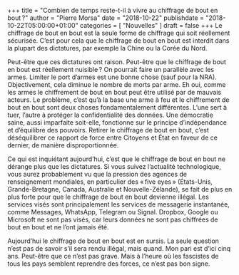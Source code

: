 +++
title      = "Combien de temps reste-t-il à vivre au chiffrage de bout en bout ?"
author     = "Pierre Morsa"
date       = "2018-10-22"
publishdate = "2018-10-22T05:00:00+01:00" 
categories = [ "Nouvelles" ]
draft      = false
+++
Le chiffrage de bout en bout est la seule forme de chiffrage qui soit réellement sécurisée. C’est pour cela que le chiffrage de bout en bout est interdit dans la plupart des dictatures, par exemple la Chine ou la Corée du Nord.

Peut-être que ces dictatures ont raison. Peut-être que le chiffrage de bout en bout est réellement nuisible ? On pourrait faire un parallèle avec les armes. Limiter le port d’armes est une bonne chose (sauf pour la NRA). Objectivement, cela diminue le nombre de morts par arme. Eh oui, comme les armes le chiffrement de bout en bout peut être utilisé par de mauvais acteurs. Le problème, c’est qu’à la base une arme à feu et le chiffrement de bout en bout sont deux choses fondamentalement différentes. L’une sert à tuer, l’autre à protéger la confidentialité des données. Une démocratie saine, aussi imparfaite soit-elle, fonctionne sur le principe d’indépendance et d’équilibre des pouvoirs. Retirer le chiffrage de bout en bout, c’est déséquilibrer ce rapport de force entre Citoyens et État en faveur de ce dernier, de manière disproportionnée.

Ce qui est inquiétant aujourd’hui, c’est que le chiffrage de bout en bout ne dérange plus que les dictatures. Si vous suivez l’actualité technologique, vous aurez probablement vu que la pression des agences de renseignement mondiales, en particulier des « five eyes » (États-Unis, Grande-Bretagne, Canada, Australie et Nouvelle-Zélande), se fait de plus en plus forte pour que le chiffrage de bout en bout devienne illégal. Les services visés sont principalement les services de messagerie instantanée, comme Messages, WhatsApp, Telegram ou Signal. Dropbox, Google ou Microsoft ne sont pas visés, car leurs données ne sont pas chiffrées de bout en bout et ne l’ont jamais été. 

Aujourd’hui le chiffrage de bout en bout est en sursis. La seule question n’est pas de savoir s’il sera rendu illégal, mais quand. Mon pari est d’ici cinq ans. Peut-être que ce n’est pas grave. Mais à l’heure où les fascistes de tous les pays semblent reprendre des forces, ce n’est pas bon signe.
